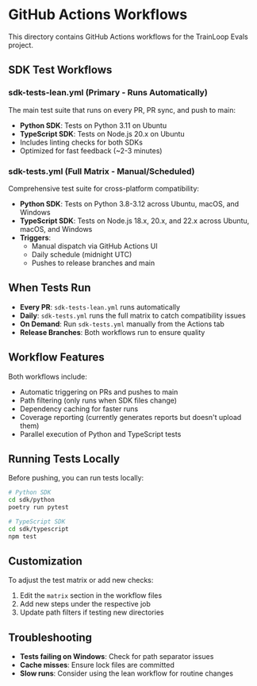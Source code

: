 # GitHub Actions Workflows

This directory contains GitHub Actions workflows for the TrainLoop Evals project.

## SDK Test Workflows

### sdk-tests-lean.yml (Primary - Runs Automatically)
The main test suite that runs on every PR, PR sync, and push to main:
- **Python SDK**: Tests on Python 3.11 on Ubuntu
- **TypeScript SDK**: Tests on Node.js 20.x on Ubuntu
- Includes linting checks for both SDKs
- Optimized for fast feedback (~2-3 minutes)

### sdk-tests.yml (Full Matrix - Manual/Scheduled)
Comprehensive test suite for cross-platform compatibility:
- **Python SDK**: Tests on Python 3.8-3.12 across Ubuntu, macOS, and Windows
- **TypeScript SDK**: Tests on Node.js 18.x, 20.x, and 22.x across Ubuntu, macOS, and Windows
- **Triggers**:
  - Manual dispatch via GitHub Actions UI
  - Daily schedule (midnight UTC)
  - Pushes to release branches and main

## When Tests Run

- **Every PR**: `sdk-tests-lean.yml` runs automatically
- **Daily**: `sdk-tests.yml` runs the full matrix to catch compatibility issues
- **On Demand**: Run `sdk-tests.yml` manually from the Actions tab
- **Release Branches**: Both workflows run to ensure quality

## Workflow Features

Both workflows include:
- Automatic triggering on PRs and pushes to main
- Path filtering (only runs when SDK files change)
- Dependency caching for faster runs
- Coverage reporting (currently generates reports but doesn't upload them)
- Parallel execution of Python and TypeScript tests

## Running Tests Locally

Before pushing, you can run tests locally:

```bash
# Python SDK
cd sdk/python
poetry run pytest

# TypeScript SDK  
cd sdk/typescript
npm test
```

## Customization

To adjust the test matrix or add new checks:
1. Edit the `matrix` section in the workflow files
2. Add new steps under the respective job
3. Update path filters if testing new directories

## Troubleshooting

- **Tests failing on Windows**: Check for path separator issues
- **Cache misses**: Ensure lock files are committed
- **Slow runs**: Consider using the lean workflow for routine changes
